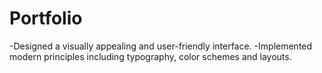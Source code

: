 # Portfolio
-Designed a visually appealing and user-friendly interface. -Implemented modern principles including typography, color schemes and layouts.
